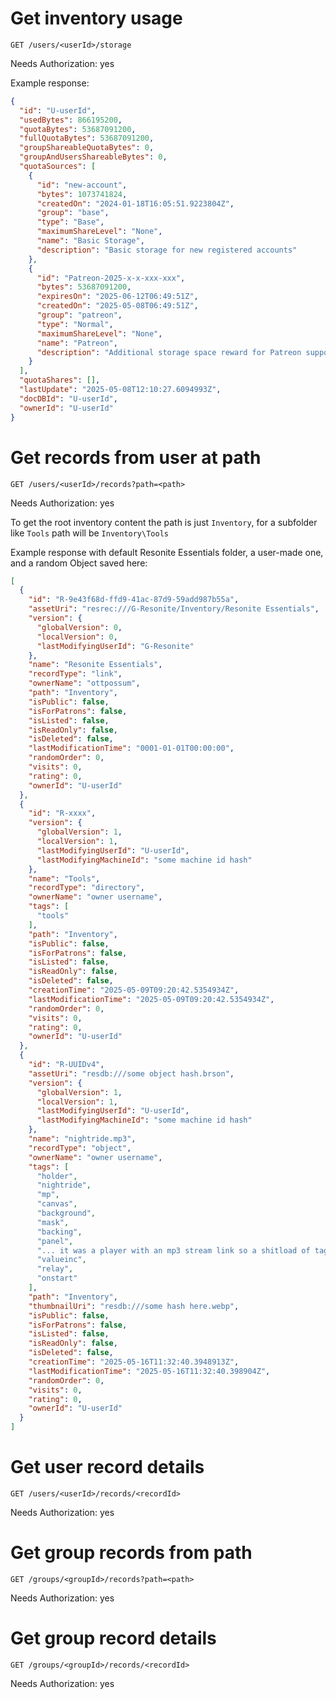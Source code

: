 # Get inventory usage
`GET /users/<userId>/storage`

Needs Authorization: yes

Example response:
```json
{
  "id": "U-userId",
  "usedBytes": 866195200,
  "quotaBytes": 53687091200,
  "fullQuotaBytes": 53687091200,
  "groupShareableQuotaBytes": 0,
  "groupAndUsersShareableBytes": 0,
  "quotaSources": [
    {
      "id": "new-account",
      "bytes": 1073741824,
      "createdOn": "2024-01-18T16:05:51.9223804Z",
      "group": "base",
      "type": "Base",
      "maximumShareLevel": "None",
      "name": "Basic Storage",
      "description": "Basic storage for new registered accounts"
    },
    {
      "id": "Patreon-2025-x-x-xxx-xxx",
      "bytes": 53687091200,
      "expiresOn": "2025-06-12T06:49:51Z",
      "createdOn": "2025-05-08T06:49:51Z",
      "group": "patreon",
      "type": "Normal",
      "maximumShareLevel": "None",
      "name": "Patreon",
      "description": "Additional storage space reward for Patreon supporters"
    }
  ],
  "quotaShares": [],
  "lastUpdate": "2025-05-08T12:10:27.6094993Z",
  "docDBId": "U-userId",
  "ownerId": "U-userId"
}
```

# Get records from user at path
`GET /users/<userId>/records?path=<path>`

Needs Authorization: yes

To get the root inventory content the path is just `Inventory`, for a subfolder like `Tools` path will be `Inventory\Tools`

Example response with default Resonite Essentials folder, a user-made one, and a random Object saved here:
```json
[
  {
    "id": "R-9e43f68d-ffd9-41ac-87d9-59add987b55a",
    "assetUri": "resrec:///G-Resonite/Inventory/Resonite Essentials",
    "version": {
      "globalVersion": 0,
      "localVersion": 0,
      "lastModifyingUserId": "G-Resonite"
    },
    "name": "Resonite Essentials",
    "recordType": "link",
    "ownerName": "ottpossum",
    "path": "Inventory",
    "isPublic": false,
    "isForPatrons": false,
    "isListed": false,
    "isReadOnly": false,
    "isDeleted": false,
    "lastModificationTime": "0001-01-01T00:00:00",
    "randomOrder": 0,
    "visits": 0,
    "rating": 0,
    "ownerId": "U-userId"
  },
  {
    "id": "R-xxxx",
    "version": {
      "globalVersion": 1,
      "localVersion": 1,
      "lastModifyingUserId": "U-userId",
      "lastModifyingMachineId": "some machine id hash"
    },
    "name": "Tools",
    "recordType": "directory",
    "ownerName": "owner username",
    "tags": [
      "tools"
    ],
    "path": "Inventory",
    "isPublic": false,
    "isForPatrons": false,
    "isListed": false,
    "isReadOnly": false,
    "isDeleted": false,
    "creationTime": "2025-05-09T09:20:42.5354934Z",
    "lastModificationTime": "2025-05-09T09:20:42.5354934Z",
    "randomOrder": 0,
    "visits": 0,
    "rating": 0,
    "ownerId": "U-userId"
  },
  {
    "id": "R-UUIDv4",
    "assetUri": "resdb:///some object hash.brson",
    "version": {
      "globalVersion": 1,
      "localVersion": 1,
      "lastModifyingUserId": "U-userId",
      "lastModifyingMachineId": "some machine id hash"
    },
    "name": "nightride.mp3",
    "recordType": "object",
    "ownerName": "owner username",
    "tags": [
      "holder",
      "nightride",
      "mp",
      "canvas",
      "background",
      "mask",
      "backing",
      "panel",
      "... it was a player with an mp3 stream link so a shitload of tags ...",
      "valueinc",
      "relay",
      "onstart"
    ],
    "path": "Inventory",
    "thumbnailUri": "resdb:///some hash here.webp",
    "isPublic": false,
    "isForPatrons": false,
    "isListed": false,
    "isReadOnly": false,
    "isDeleted": false,
    "creationTime": "2025-05-16T11:32:40.3948913Z",
    "lastModificationTime": "2025-05-16T11:32:40.398904Z",
    "randomOrder": 0,
    "visits": 0,
    "rating": 0,
    "ownerId": "U-userId"
  }
]
```

# Get user record details
`GET /users/<userId>/records/<recordId>`

Needs Authorization: yes

# Get group records from path
`GET /groups/<groupId>/records?path=<path>`

Needs Authorization: yes

# Get group record details
`GET /groups/<groupId>/records/<recordId>`

Needs Authorization: yes
